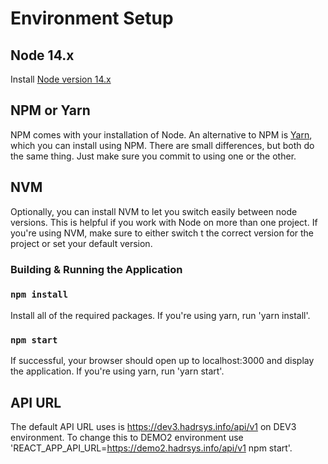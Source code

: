 # Environment Setup

## Node 14.x

Install [Node version 14.x](https://nodejs.org/en/download/package-manager)

## NPM or Yarn

NPM comes with your installation of Node. An alternative to NPM is [Yarn](https://yarnpkg.com/getting-started/install), which you can install using NPM. There are small differences, but both do the same thing. Just make sure you commit to using one or the other.


## NVM

Optionally, you can install NVM to let you switch easily between node versions. This is helpful if you work with Node on more than one project. If you're using NVM, make sure to either switch t the correct version for the project or set your default version.


### Building & Running the Application

### `npm install`

Install all of the required packages. If you're using yarn, run 'yarn install'.


### `npm start`

If successful, your browser should open up to localhost:3000 and display the application. If you're using yarn, run 'yarn start'.

## API URL

The default API URL uses is https://dev3.hadrsys.info/api/v1 on DEV3 environment. To change this to DEMO2 environment use 'REACT_APP_API_URL=https://demo2.hadrsys.info/api/v1 npm start'.
